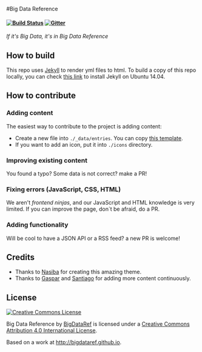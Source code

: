 #Big Data Reference 

#### [![Build Status](https://travis-ci.org/bigdataref/bigdataref.github.io.svg)](https://travis-ci.org/bigdataref/bigdataref.github.io) [![Gitter](https://badges.gitter.im/Join%20Chat.svg)](https://gitter.im/bigdataref/bigdataref.github.io?utm_source=badge&utm_medium=badge&utm_campaign=pr-badge&utm_content=badge)
_If it's Big Data, it's in Big Data Reference_

## How to build
This repo uses [Jekyll](http://jekyllrb.com/) to render yml files to html. To build a copy of this repo locally, you can check [this link](http://michaelchelen.net/81fa/install-jekyll-2-ubuntu-14-04/) to install Jekyll on Ubuntu 14.04.

## How to contribute
### Adding content
The easiest way to contribute to the project is adding content:
- Create a new file into `./_data/entries`. You can copy [this template](entry-template.yml).
- If you want to add an icon, put it into `./icons` directory.

### Improving existing content
You found a typo? Some data is not correct? make a PR!

### Fixing errors (JavaScript, CSS, HTML)
We aren't _frontend ninjas_, and our JavaScript and HTML knowledge is very limited. If you can improve the page, don´t be afraid, do a PR.

### Adding functionality
Will be cool to have a JSON API or a RSS feed? a new PR is welcome!

## Credits

- Thanks to [Nasiba](https://github.com/nasivuela) for creating this amazing theme.
- Thanks to [Gaspar](https://github.com/gasparms) and [Santiago](https://github.com/smola) for adding more content continuously.

## License

<a rel="license" href="http://creativecommons.org/licenses/by/4.0/"><img alt="Creative Commons License" style="border-width:0" src="https://i.creativecommons.org/l/by/4.0/88x31.png" /></a>

<span xmlns:dct="http://purl.org/dc/terms/" href="http://purl.org/dc/dcmitype/InteractiveResource" property="dct:title" rel="dct:type">Big Data Reference</span> by <a xmlns:cc="http://creativecommons.org/ns#" href="http://bigdataref.github.io" property="cc:attributionName" rel="cc:attributionURL">BigDataRef</a> is licensed under a <a rel="license" href="http://creativecommons.org/licenses/by/4.0/">Creative Commons Attribution 4.0 International License</a>.

Based on a work at <a xmlns:dct="http://purl.org/dc/terms/" href="http://bigdataref.github.io" rel="dct:source">http://bigdataref.github.io</a>.
